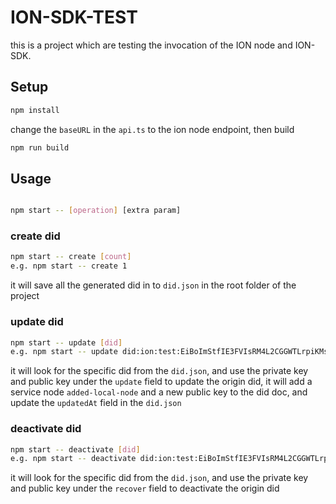 # ION-SDK-TEST

this is a project which are testing the invocation of the ION node and ION-SDK.

## Setup
```bash
npm install

```
change the `baseURL` in the `api.ts` to the ion node endpoint, then build

```bash
npm run build
```
## Usage

```bash

npm start -- [operation] [extra param]
```

### create did
```bash
npm start -- create [count]
e.g. npm start -- create 1
```
 
it will save all the generated did in to `did.json` in the root folder of the project
### update did
```bash
npm start -- update [did]
e.g. npm start -- update did:ion:test:EiBoImStfIE3FVIsRM4L2CGGWTLrpiKMsxmKvk78-wdLDQ
```

it will look for the specific did from the `did.json`, and use the private key and public key under the `update` field to update the origin did,
it will add a service node `added-local-node` and a new public key to the did doc, and update the `updatedAt` field in the `did.json`

### deactivate did
```bash
npm start -- deactivate [did]
e.g. npm start -- deactivate did:ion:test:EiBoImStfIE3FVIsRM4L2CGGWTLrpiKMsxmKvk78-wdLDQ
```

it will look for the specific did from the `did.json`, and use the private key and public key under the `recover` field to deactivate the origin did